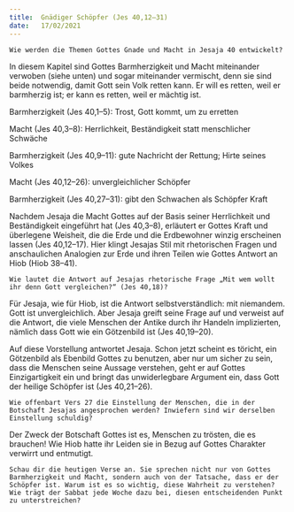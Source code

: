 ```yaml
---
title:  Gnädiger Schöpfer (Jes 40,12–31)
date:   17/02/2021
---
```


`Wie werden die Themen Gottes Gnade und Macht in Jesaja 40 entwickelt?`

In diesem Kapitel sind Gottes Barmherzigkeit und Macht miteinander verwoben (siehe unten) und sogar miteinander vermischt, denn sie sind beide notwendig, damit Gott sein Volk retten kann. Er will es retten, weil er barmherzig ist; er kann es retten, weil er mächtig ist.

Barmherzigkeit (Jes 40,1–5): Trost, Gott kommt, um zu erretten

Macht (Jes 40,3–8): Herrlichkeit, Beständigkeit statt menschlicher Schwäche

Barmherzigkeit (Jes 40,9–11): gute Nachricht der Rettung; Hirte seines Volkes

Macht (Jes 40,12–26): unvergleichlicher Schöpfer

Barmherzigkeit (Jes 40,27–31): gibt den Schwachen als Schöpfer Kraft

Nachdem Jesaja die Macht Gottes auf der Basis seiner Herrlichkeit und Beständigkeit eingeführt hat (Jes 40,3–8), erläutert er Gottes Kraft und überlegene Weisheit, die die Erde und die Erdbewohner winzig erscheinen lassen (Jes 40,12–17). Hier klingt Jesajas Stil mit rhetorischen Fragen und anschaulichen Analogien zur Erde und ihren Teilen wie Gottes Antwort an Hiob (Hiob 38–41).

`Wie lautet die Antwort auf Jesajas rhetorische Frage „Mit wem wollt ihr denn Gott vergleichen?“ (Jes 40,18)?`

Für Jesaja, wie für Hiob, ist die Antwort selbstverständlich: mit niemandem. Gott ist unvergleichlich. Aber Jesaja greift seine Frage auf und verweist auf die Antwort, die viele Menschen der Antike durch ihr Handeln implizierten, nämlich dass Gott wie ein Götzenbild ist (Jes 40,19–20).

Auf diese Vorstellung antwortet Jesaja. Schon jetzt scheint es töricht, ein Götzenbild als Ebenbild Gottes zu benutzen, aber nur um sicher zu sein, dass die Menschen seine Aussage verstehen, geht er auf Gottes Einzigartigkeit ein und bringt das unwiderlegbare Argument ein, dass Gott der heilige Schöpfer ist (Jes 40,21–26).

`Wie offenbart Vers 27 die Einstellung der Menschen, die in der Botschaft Jesajas angesprochen werden? Inwiefern sind wir derselben Einstellung schuldig?`

Der Zweck der Botschaft Gottes ist es, Menschen zu trösten, die es brauchen! Wie Hiob hatte ihr Leiden sie in Bezug auf Gottes Charakter verwirrt und entmutigt.

`Schau dir die heutigen Verse an. Sie sprechen nicht nur von Gottes Barmherzigkeit und Macht, sondern auch von der Tatsache, dass er der Schöpfer ist. Warum ist es so wichtig, diese Wahrheit zu verstehen? Wie trägt der Sabbat jede Woche dazu bei, diesen entscheidenden Punkt zu unterstreichen?`